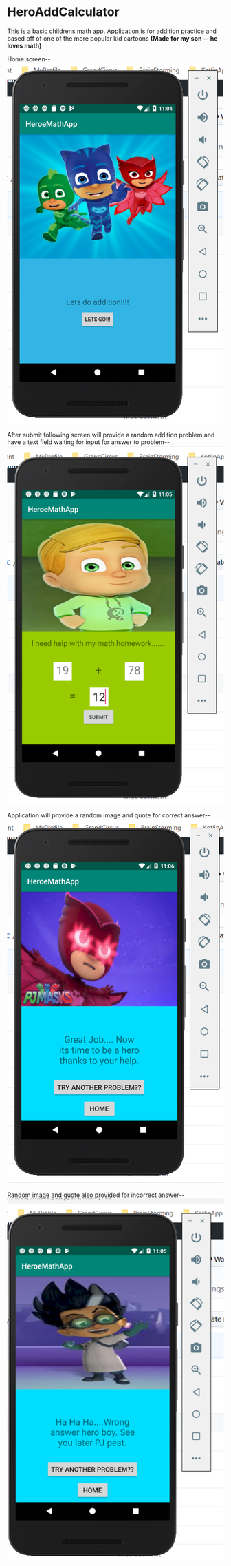 # HeroAddCalculator

This is a basic childrens math app.
Application is for addition practice and based off of one of the more popular kid cartoons
**(Made for my son -- he loves math)**

Home screen--
![Screenshot](https://github.com/Marqueb82/HeroAddCalculator/blob/master/app/src/main/res/drawable/first_calc.png)

After submit following screen will provide a random addition problem and have a text field waiting for input
for answer to problem--
![Screenshot](https://github.com/Marqueb82/HeroAddCalculator/blob/master/app/src/main/res/drawable/second_calc.png)
 
Application will provide a random image and quote for correct answer--
![Screenshot](https://github.com/Marqueb82/HeroAddCalculator/blob/master/app/src/main/res/drawable/right_calc.png)
 
Random image and quote also provided for incorrect answer--
![Screenshot](https://github.com/Marqueb82/HeroAddCalculator/blob/master/app/src/main/res/drawable/wrong_calc.png)
